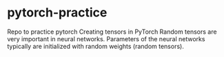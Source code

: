 # pytorch-practice
Repo to practice pytorch
Creating tensors in PyTorch
Random tensors are very important in neural networks. Parameters of the neural networks typically are initialized with random weights (random tensors).
